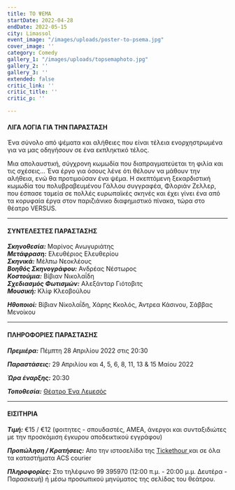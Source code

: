 ```yaml
---
title: ΤΟ ΨΕΜΑ
startDate: 2022-04-28
endDate: 2022-05-15
city: Limassol
event_image: "/images/uploads/poster-to-psema.jpg"
cover_image: ''
category: Comedy
gallery_1: "/images/uploads/topsemaphoto.jpg"
gallery_2: ''
gallery_3: ''
extended: false
critic_link: ''
critic_title: ''
critic_p: ''

---
```

#### ΛΙΓΑ ΛΟΓΙΑ ΓΙΑ ΤΗΝ ΠΑΡΑΣΤΑΣΗ

Ένα σύνολο από ψέματα και αλήθειες που είναι τέλεια ενορχηστρωμένα για να μας οδηγήσουν σε ένα εκπληκτικό τέλος.

Μια απολαυστική, σύγχρονη κωμωδία που διαπραγματεύεται τη φιλία και τις σχέσεις… Ένα έργο για όσους λένε ότι θέλουν να μάθουν την αλήθεια, ενώ θα προτιμούσαν ένα ψέμα. Η σκεπτόμενη ξεκαρδιστική κωμωδία του πολυβραβευμένου Γάλλου συγγραφέα, Φλοριάν Ζελλερ, που έσπασε ταμεία σε πολλές ευρωπαϊκές σκηνές και έχει γίνει ένα από τα κορυφαία έργα στον παριζιάνικο διαφημιστικό πίνακα, τώρα στο θέατρο VERSUS.

***

#### ΣΥΝΤΕΛΕΣΤΕΣ ΠΑΡΑΣΤΑΣΗΣ

**_Σκηνοθεσία:_** Μαρίνος Ανωγυριάτης  
**_Μετάφραση:_** Ελευθέριος Ελευθερίου  
**_Σκηνικά:_** Mέλπω Νεοκλέους  
**_Βοηθός Σκηνογράφου:_** Ανδρέας Νέστωρος  
**_Κοστούμια:_** Βίβιαν Νικολαΐδη  
**_Σχεδιασμός Φωτισμών:_** Αλεξάνταρ Γιότοβιτς  
**_Μουσική:_** Κλίφ Κλεοβούλου

**_Ηθοποιοί:_** Βίβιαν Νίκολαΐδη, Χάρης Κκολός, Άντρεα Κάσινου, Σάββας Μενοίκου

***

#### ΠΛΗΡΟΦΟΡΙΕΣ ΠΑΡΑΣΤΑΣΗΣ

**_Πρεμιέρα:_** Πέμπτη 28 Απριλίου 2022 στις 20:30

**_Παραστάσεις:_** 29 Απριλίου και 4, 5, 6, 8, 11, 13 & 15 Μαίου 2022

**_Ώρα έναρξης:_** 20:30

**_Τοποθεσία:_** [Θέατρο Ένα Λεμεσός](https://www.google.com/maps/place/%CE%98%CE%AD%CE%B1%CF%84%CF%81%CE%BF+%CE%95%CE%9D%CE%91/@34.6727162,33.0405933,17z/data=!3m1!4b1!4m5!3m4!1s0x14e73302f4af925b:0xca71f90ee7b765c0!8m2!3d34.6727162!4d33.042782 "Θέατρο ΕΝΑ")

***

#### ΕΙΣΙΤΗΡΙΑ

**_Τιμή:_** €15 / €12 (φοιτητες - σπουδαστές, ΑΜΕΑ, άνεργοι και συνταξιδιώτες με την προσκόμιση έγκυρου αποδεικτικού εγγράφου)

**_Προπώληση / Κρατήσεις:_** Απο την ιστοσελίδα της [Tickethour ](https://shop.tickethour.com/ticketmaster_se_3810.html?fbclid=IwAR0OGi9uZzhV4Sp37epqTtdfhHMi6WlulrE__VaugtJ9NPgO9vv_JJQh1oM&tkhrq=d0b97565-05e7-4757-a32c-a102e5046b9b&tkhrp=0d29f2c9-9c91-42a1-99bf-b49fd59b048c&tkhrts=1650573035&tkhrc=tickethour&tkhre=shopcy&tkhrrt=Safetynet&tkhrh=cc07e4408c75ba813aa67fd7077a648e "Tickethour")και σε όλα τα καταστήματα ACS courier

**_Πληροφορίες:_** Στο τηλέφωνο 99 395970 (12:00 π.μ. - 20:00 μ.μ. Δευτέρα - Παρασκευή) ή μέσω προσωπικού μηνύματος της σελίδας του θεάτρου.